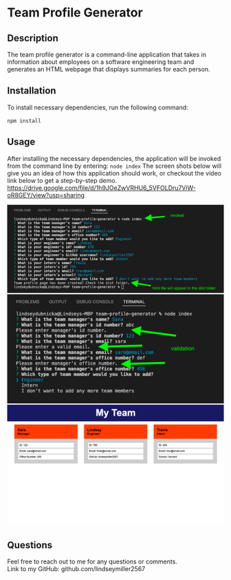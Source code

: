 # Team Profile Generator

## Description
The team profile generator is a command-line application that takes in information about employees on a software engineering team and generates an HTML webpage that displays summaries for each person. 
  
## Installation
To install necessary dependencies, run the following command: 
```
npm install
```

## Usage
After installing the necessary dependencies, the application will be invoked from the command line by entering: `node index`
The screen shots below will give you an idea of how this application should work, or checkout the video link below to get a step-by-step demo. <br />
https://drive.google.com/file/d/1h9JOeZwVRHU6_5VFOLDru7ViW-oR8GEY/view?usp=sharing

![Screenshot](./images_for_readme/readme-screenshot-1.png) <br />
![Screenshot](./images_for_readme/readme-screenshot-2.png) <br />
![Screenshot](./images_for_readme/readme-screenshot-3.png)

## Questions
Feel free to reach out to me for any questions or comments. <br/>
Link to my GitHub: github.com/lindseymiller2567